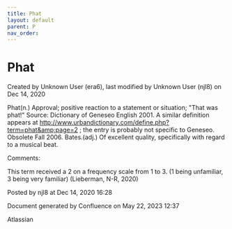 ```yaml
---
title: Phat
layout: default
parent: P
nav_order:
---
```


# Phat

Created by  Unknown User (era6), last modified by  Unknown User (njl8) on Dec 14, 2020

Phat(n.) Approval; positive reaction to a statement or situation; &quot;That was phat!&quot; Source: Dictionary of Geneseo English 2001. A similar definition appears at http://www.urbandictionary.com/define.php?term=phat&amp;page=2 ; the entry is probably not specific to Geneseo. Obsolete Fall 2006. Bates.(adj.) Of excellent quality, specifically with regard to a musical beat.

Comments:

This term received a 2 on a frequency scale from 1 to 3. (1 being unfamiliar, 3 being very familiar) (Lieberman, N-R, 2020) 

Posted by njl8 at Dec 14, 2020 16:28

Document generated by Confluence on May 22, 2023 12:37

Atlassian
